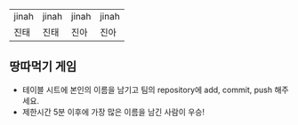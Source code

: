 <table>
  <tbody>
    <tr>
      <td>jinah</td>
      <td>jinah</td>
      <td>jinah</td>
      <td>jinah</td>
    </tr>
    <tr>
      <td>진태</td>
      <td>진태</td>
      <td>진아</td>
      <td>진아</td>
    </tr>
  </tbody>
</table>

## 땅따먹기 게임

- 테이블 시트에 본인의 이름을 남기고 팀의 repository에 add, commit, push 해주세요.
- 제한시간 5분 이후에 가장 많은 이름을 남긴 사람이 우승!
